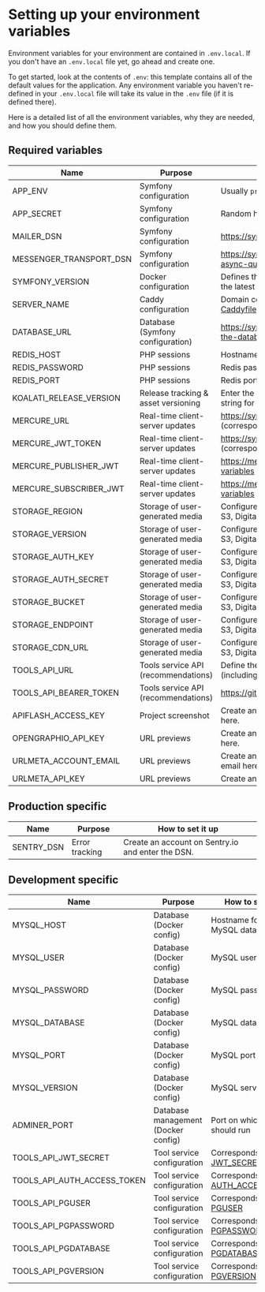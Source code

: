 # Setting up your environment variables

Environment variables for your environment are contained in `.env.local`. If you don't have an `.env.local` file yet, go ahead and create one.

To get started, look at the contents of `.env`: this template contains all of the default values for the application.
Any environment variable you haven't re-defined in your `.env.local` file will take its value in the `.env` file (if it is defined there).

Here is a detailed list of all the environment variables, why they are needed, and how you should define them.

## Required variables

| Name                      | Purpose                             | How to set it up                                                                                |
|---------------------------|-------------------------------------|-------------------------------------------------------------------------------------------------|
| APP_ENV                   | Symfony configuration               | Usually `prod` or `dev` ([learn more on Symfony's documentation](https://symfony.com/doc/current/configuration.html#selecting-the-active-environment)) |
| APP_SECRET                | Symfony configuration               | Random hash used for CSRF token generation.                                                     |
| MAILER_DSN                | Symfony configuration               | https://symfony.com/doc/current/mailer.html#transport-setup                                     |
| MESSENGER_TRANSPORT_DSN   | Symfony configuration               | https://symfony.com/doc/current/messenger.html#transports-async-queued-messages                 |
| SYMFONY_VERSION           | Docker configuration                | Defines the version of Symfony to use on a fresh install (use the latest stable version)        |
| SERVER_NAME               | Caddy configuration                 | Domain configuration for the web server ([first line of Caddyfile](https://caddyserver.com/docs/quick-starts/https#caddyfile)) |
| DATABASE_URL              | Database (Symfony configuration)    | https://symfony.com/doc/current/doctrine.html#configuring-the-database                          |
| REDIS_HOST                | PHP sessions                        | Hostname for the Redis database                                                                 |
| REDIS_PASSWORD            | PHP sessions                        | Redis password                                                                                  |
| REDIS_PORT                | PHP sessions                        | Redis port                                                                                      |
| KOALATI_RELEASE_VERSION   | Release tracking & asset versioning | Enter the current release version of the app (or a random string for local development)         |
| MERCURE_URL               | Real-time client-server updates     | https://symfony.com/doc/current/mercure.html#configuration (corresponds to `MERCURE_URL`)       |
| MERCURE_JWT_TOKEN         | Real-time client-server updates     | https://symfony.com/doc/current/mercure.html#configuration (corresponds to `MERCURE_JWT_SECRET`)|
| MERCURE_PUBLISHER_JWT     | Real-time client-server updates     | https://mercure.rocks/docs/hub/config#environment-variables                                     |
| MERCURE_SUBSCRIBER_JWT    | Real-time client-server updates     | https://mercure.rocks/docs/hub/config#environment-variables                                     |
| STORAGE_REGION            | Storage of user-generated media     | Configure with any S3-standardized hosting service (Amazon S3, DigitalOcean Spaces, etc.)       |
| STORAGE_VERSION           | Storage of user-generated media     | Configure with any S3-standardized hosting service (Amazon S3, DigitalOcean Spaces, etc.)       |
| STORAGE_AUTH_KEY          | Storage of user-generated media     | Configure with any S3-standardized hosting service (Amazon S3, DigitalOcean Spaces, etc.)       |
| STORAGE_AUTH_SECRET       | Storage of user-generated media     | Configure with any S3-standardized hosting service (Amazon S3, DigitalOcean Spaces, etc.)       |
| STORAGE_BUCKET            | Storage of user-generated media     | Configure with any S3-standardized hosting service (Amazon S3, DigitalOcean Spaces, etc.)       |
| STORAGE_ENDPOINT          | Storage of user-generated media     | Configure with any S3-standardized hosting service (Amazon S3, DigitalOcean Spaces, etc.)       |
| STORAGE_CDN_URL           | Storage of user-generated media     | Configure with any S3-standardized hosting service (Amazon S3, DigitalOcean Spaces, etc.)       |
| TOOLS_API_URL             | Tools service API (recommendations) | Define the URL at which the tools service API is reachable (including the port, if not 80/443)  |
| TOOLS_API_BEARER_TOKEN    | Tools service API (recommendations) | https://github.com/koalatiapp/tools-service#authentication                                      |
| APIFLASH_ACCESS_KEY       | Project screenshot                  | Create an account on [API FLASH](https://apiflash.com/) and enter your access key here.         |
| OPENGRAPHIO_API_KEY       | URL previews                        | Create an account on [OpenGraph.io](https://www.opengraph.io/) and enter your API key here.     |
| URLMETA_ACCOUNT_EMAIL     | URL previews                        | Create an account on [URL Meta](https://urlmeta.org/) and enter your account's email here.      |
| URLMETA_API_KEY           | URL previews                        | Create an account on [URL Meta](https://urlmeta.org/) and enter your API key here.              |

## Production specific

| Name                      | Purpose                             | How to set it up                                                                                |
|---------------------------|-------------------------------------|-------------------------------------------------------------------------------------------------|
| SENTRY_DSN                | Error tracking                      | Create an account on Sentry.io and enter the DSN.                                               |


## Development specific

| Name                      | Purpose                             | How to set it up                                                                                |
|---------------------------|-------------------------------------|-------------------------------------------------------------------------------------------------|
| MYSQL_HOST                | Database (Docker config)            | Hostname for the MySQL database                                                                 |
| MYSQL_USER                | Database (Docker config)            | MySQL username                                                                                  |
| MYSQL_PASSWORD            | Database (Docker config)            | MySQL password                                                                                  |
| MYSQL_DATABASE            | Database (Docker config)            | MySQL database                                                                                  |
| MYSQL_PORT                | Database (Docker config)            | MySQL port                                                                                      |
| MYSQL_VERSION             | Database (Docker config)            | MySQL server version                                                                            |
| ADMINER_PORT              | Database management (Docker config) | Port on which Adminer should run                                                                |
| TOOLS_API_JWT_SECRET      | Tool service configuration          | Corresponds to [JWT_SECRET](https://github.com/koalatiapp/tools-service#environment-variables)  |
| TOOLS_API_AUTH_ACCESS_TOKEN | Tool service configuration        | Corresponds to [AUTH_ACCESS_TOKEN](https://github.com/koalatiapp/tools-service#environment-variables) |
| TOOLS_API_PGUSER          | Tool service configuration          | Corresponds to [PGUSER](https://github.com/koalatiapp/tools-service#environment-variables)      |
| TOOLS_API_PGPASSWORD      | Tool service configuration          | Corresponds to [PGPASSWORD](https://github.com/koalatiapp/tools-service#environment-variables)  |
| TOOLS_API_PGDATABASE      | Tool service configuration          | Corresponds to [PGDATABASE](https://github.com/koalatiapp/tools-service#environment-variables)  |
| TOOLS_API_PGVERSION       | Tool service configuration          | Corresponds to [PGVERSION](https://github.com/koalatiapp/tools-service#environment-variables)   |
